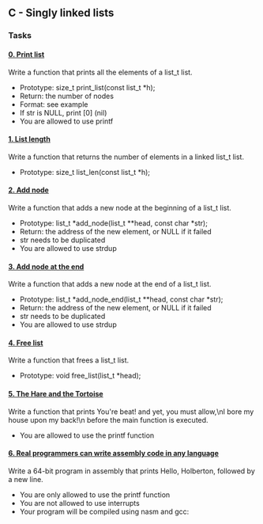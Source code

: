 ## C - Singly linked lists

### Tasks

#### [0. Print list](0-print_list.c)

Write a function that prints all the elements of a list_t list.

* Prototype: size_t print_list(const list_t *h);
* Return: the number of nodes
* Format: see example
* If str is NULL, print [0] (nil)
* You are allowed to use printf

#### [1. List length](1-list_len.c)

Write a function that returns the number of elements in a linked list_t list.

* Prototype: size_t list_len(const list_t *h);

#### [2. Add node](2-add_node.c)

Write a function that adds a new node at the beginning of a list_t list.

* Prototype: list_t *add_node(list_t **head, const char *str);
* Return: the address of the new element, or NULL if it failed
* str needs to be duplicated
* You are allowed to use strdup

#### [3. Add node at the end](3-add_node_end.c)

Write a function that adds a new node at the end of a list_t list.

* Prototype: list_t *add_node_end(list_t **head, const char *str);
* Return: the address of the new element, or NULL if it failed
* str needs to be duplicated
* You are allowed to use strdup

#### [4. Free list](4-free_list.c)

Write a function that frees a list_t list.

* Prototype: void free_list(list_t *head);

#### [5. The Hare and the Tortoise](100-first.c)

Write a function that prints You're beat! and yet, you must allow,\nI bore my house upon my back!\n before the main function is executed.

* You are allowed to use the printf function

#### [6. Real programmers can write assembly code in any language](101-hello_holberton.asm)

Write a 64-bit program in assembly that prints Hello, Holberton, followed by a new line.

* You are only allowed to use the printf function
* You are not allowed to use interrupts
* Your program will be compiled using nasm and gcc:
